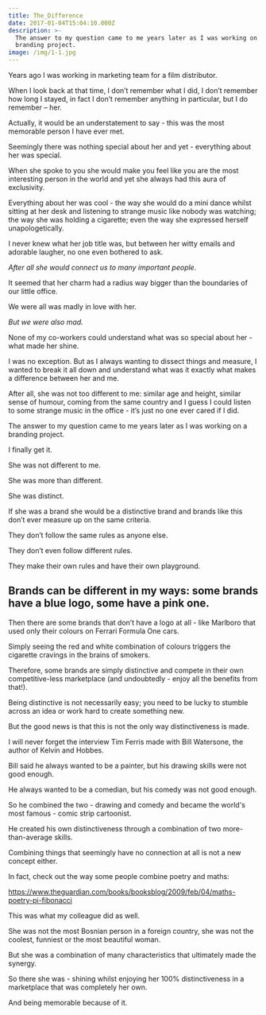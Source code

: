 ```yaml
---
title: The_Difference
date: 2017-01-04T15:04:10.000Z
description: >-
  The answer to my question came to me years later as I was working on a
  branding project.
image: /img/1-1.jpg
---
```

Years ago I was working in marketing team for a film distributor.

When I look back at that time, I don’t remember what I did, I don’t remember how long I stayed, in fact I don’t remember anything in particular, but I do remember – her.

Actually, it would be an understatement to say - this was the most memorable person I have ever met.

Seemingly there was nothing special about her and yet - everything about her was special.

When she spoke to you she would make you feel like you are the most interesting person in the world and yet she always had this aura of exclusivity.

Everything about her was cool - the way she would do a mini dance whilst sitting at her desk and listening to strange music like nobody was watching; the way she was holding a cigarette; even the way she expressed herself unapologetically.

I never knew what her job title was, but between her witty emails and adorable laugher, no one even bothered to ask.

_After all she would connect us to many important people._

It seemed that her charm had a radius way bigger than the boundaries of our little office.

We were all was madly in love with her.

_But we were also mad._

None of my co-workers could understand what was so special about her - what made her shine.

I was no exception. But as I always wanting to dissect things and measure, I wanted to break it all down and understand what was it exactly what makes a difference between her and me.

After all, she was not too different to me: similar age and height, similar sense of humour, coming from the same country and I guess I could listen to some strange music in the office - it’s just no one ever cared if I did.



The answer to my question came to me years later as I was working on a branding project.

I finally get it.

She was not different to me.

She was more than different.

She was distinct.

If she was a brand she would be a distinctive brand and brands like this don’t ever measure up on the same criteria.

They don’t follow the same rules as anyone else.

They don’t even follow different rules.

They make their own rules and have their own playground.



## **Brands can be different in my ways: some brands have a blue logo, some have a pink one.**

Then there are some brands that don’t have a logo at all - like Marlboro that used only their colours on Ferrari Formula One cars.

Simply seeing the red and white combination of colours triggers the cigarette cravings in the brains of smokers.

Therefore, some brands are simply distinctive and compete in their own competitive-less marketplace (and undoubtedly - enjoy all the benefits from that!).



Being distinctive is not necessarily easy; you need to be lucky to stumble across an idea or work hard to create something new.

But the good news is that this is not the only way distinctiveness is made.



I will never forget the interview Tim Ferris made with Bill Watersone, the author of Kelvin and Hobbes.

Bill said he always wanted to be a painter, but his drawing skills were not good enough.

He always wanted to be a comedian, but his comedy was not good enough.

So he combined the two - drawing and comedy and became the world's most famous - comic strip cartoonist.

He created his own distinctiveness through a combination of two more-than-average skills.

Combining things that seemingly have no connection at all is not a new concept either. 

In fact, check out the way some people combine poetry and maths:

https://www.theguardian.com/books/booksblog/2009/feb/04/maths-poetry-pi-fibonacci



This was what my colleague did as well.

She was not the most Bosnian person in a foreign country, she was not the coolest, funniest or the most beautiful woman. 

But she was a combination of many characteristics that ultimately made the synergy.



So there she was - shining whilst enjoying her 100% distinctiveness in a marketplace that was completely her own.



And being memorable because of it.
